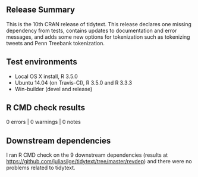 ## Release Summary

This is the 10th CRAN release of tidytext. This release declares one missing dependency from tests, contains updates to documentation and error messages, and adds some new options for tokenization such as tokenizing tweets and Penn Treebank tokenization. 

## Test environments

* Local OS X install, R 3.5.0
* Ubuntu 14.04 (on Travis-CI), R 3.5.0 and R 3.3.3
* Win-builder (devel and release)

## R CMD check results

0 errors | 0 warnings | 0 notes

## Downstream dependencies

I ran R CMD check on the 9 downstream dependencies (results at https://github.com/juliasilge/tidytext/tree/master/revdep) and there were no problems related to tidytext.
